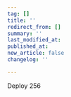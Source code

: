 ```yaml
---
tag: []
title: ''
redirect_from: []
summary: ''
last_modified_at: 
published_at: 
new_article: false
changelog: ''

---
```

Deploy 256